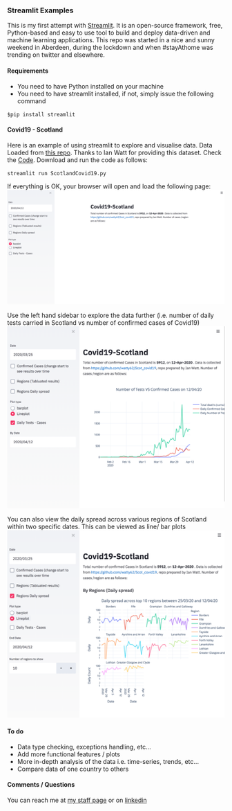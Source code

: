 ### Streamlit Examples 

This is my first attempt with [Streamlit](https://www.streamlit.io/). It is an open-source framework, free, Python-based and easy to use tool to build and deploy data-driven and machine learning applications. This repo was started in a nice and sunny weekend in Aberdeen, during the lockdown and when #stayAthome was trending on twitter and elsewhere. 

#### Requirements 


* You need to have Python installed on your machine 
* You need to have streamlit installed, if not, simply issue the following command  

```
$pip install streamlit
```

#### Covid19 - Scotland 

Here is an example of using streamlit to explore and visualise data. Data Loaded from [this repo](https://github.com/watty62/Scot_covid19). Thanks to Ian Watt for providing this dataset. Check the [Code](covid19_Scotland/Scotland_Covi19.py). Download and run the code as follows: 

```
streamlit run ScotlandCovid19.py 
```
If everything is OK,  your browser will open and load the following page: 
![png](covid19_Scotland/figures/intro.png)

Use the left hand sidebar to explore the data further (i.e. number of daily tests carried in Scotland vs number of confirmed cases of Covid19)
![png](covid19_Scotland/figures/fig1.png)

You can also view the daily spread across various regions of Scotland within two specific dates. This can be viewed as line/ bar plots 
![png](covid19_Scotland/figures/fig2.png)



#### To do  

* Data type checking, exceptions handling, etc...
* Add more functional features / plots 
* More in-depth analysis of the data i.e. time-series, trends, etc...
* Compare data of one country to others 



#### Comments / Questions 

You can reach me at [my staff page](https://www3.rgu.ac.uk/dmstaff/elyan-eyad) or on [linkedin](http://www.linkedin.com/in/elyan )

